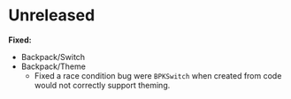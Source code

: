 # Unreleased

**Fixed:**

- Backpack/Switch
- Backpack/Theme
  - Fixed a race condition bug were `BPKSwitch` when created from code would not correctly support theming.

